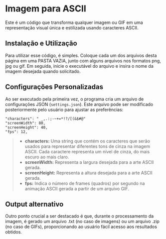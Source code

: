 # Imagem para ASCII
Este é um código que transforma qualquer imagem ou GIF em uma representação visual única e estilizada usando caracteres ASCII.

## Instalação e Utilização
Para utilizar esse código, é simples. Coloque cada um dos arquivos desta página em uma PASTA VAZIA, junto com alguns arquivos nos formatos png, jpg ou gif. Em seguida, inicie o executável do arquivo e insira o nome da imagem desejada quando solicitado.

## Configurações Personalizadas
Ao ser executado pela primeira vez, o programa cria um arquivo de configurações JSON (`settings.json`). Este arquivo pode ser modificado posteriormente pelo usuário para ajustar as preferências:

```
"characters": " _,.:;-~+=*!?/[(&$#@"
"screenWidth": 80,
"screenHeight": 40,
"fps": 12,
```
> - **characters:** Uma string que contém os caracteres que serão usados para representar diferentes tons de cinza na imagem ASCII. Cada caractere representa um nível de cinza, do mais escuro ao mais claro. <br />
> - **screenWidth:** Representa a largura desejada para a arte ASCII gerada. <br />
> - **screenHeight:** Representa a altura desejada para a arte ASCII gerada. <br />
> - **fps:** Indica o número de frames (quadros) por segundo na animação ASCII gerada a partir de um arquivo GIF. <br />

## Output alternativo
Outro ponto crucial a ser destacado é que, durante o processamento da imagem, é gerado um arquivo .txt (no caso de imagens) ou um arquivo .zip (no caso de GIFs), proporcionando ao usuário fácil acesso aos resultados obtidos.
